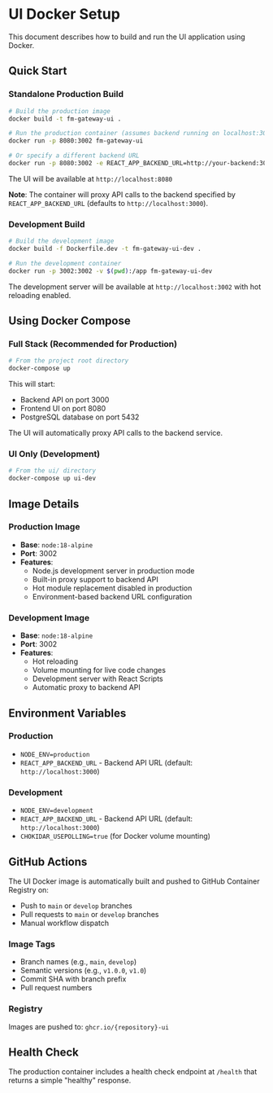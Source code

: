 # UI Docker Setup

This document describes how to build and run the UI application using Docker.

## Quick Start

### Standalone Production Build

```bash
# Build the production image
docker build -t fm-gateway-ui .

# Run the production container (assumes backend running on localhost:3000)
docker run -p 8080:3002 fm-gateway-ui

# Or specify a different backend URL
docker run -p 8080:3002 -e REACT_APP_BACKEND_URL=http://your-backend:3000 fm-gateway-ui
```

The UI will be available at `http://localhost:8080`

**Note**: The container will proxy API calls to the backend specified by `REACT_APP_BACKEND_URL` (defaults to `http://localhost:3000`).

### Development Build

```bash
# Build the development image
docker build -f Dockerfile.dev -t fm-gateway-ui-dev .

# Run the development container
docker run -p 3002:3002 -v $(pwd):/app fm-gateway-ui-dev
```

The development server will be available at `http://localhost:3002` with hot reloading enabled.

## Using Docker Compose

### Full Stack (Recommended for Production)
```bash
# From the project root directory
docker-compose up
```

This will start:
- Backend API on port 3000
- Frontend UI on port 8080  
- PostgreSQL database on port 5432

The UI will automatically proxy API calls to the backend service.

### UI Only (Development)
```bash
# From the ui/ directory
docker-compose up ui-dev
```

## Image Details

### Production Image
- **Base**: `node:18-alpine`
- **Port**: 3002
- **Features**:
  - Node.js development server in production mode
  - Built-in proxy support to backend API
  - Hot module replacement disabled in production
  - Environment-based backend URL configuration

### Development Image
- **Base**: `node:18-alpine`
- **Port**: 3002
- **Features**:
  - Hot reloading
  - Volume mounting for live code changes
  - Development server with React Scripts
  - Automatic proxy to backend API

## Environment Variables

### Production
- `NODE_ENV=production`
- `REACT_APP_BACKEND_URL` - Backend API URL (default: `http://localhost:3000`)

### Development
- `NODE_ENV=development`
- `REACT_APP_BACKEND_URL` - Backend API URL (default: `http://localhost:3000`)
- `CHOKIDAR_USEPOLLING=true` (for Docker volume mounting)

## GitHub Actions

The UI Docker image is automatically built and pushed to GitHub Container Registry on:
- Push to `main` or `develop` branches
- Pull requests to `main` or `develop` branches
- Manual workflow dispatch

### Image Tags
- Branch names (e.g., `main`, `develop`)
- Semantic versions (e.g., `v1.0.0`, `v1.0`)
- Commit SHA with branch prefix
- Pull request numbers

### Registry
Images are pushed to: `ghcr.io/{repository}-ui`

## Health Check

The production container includes a health check endpoint at `/health` that returns a simple "healthy" response. 